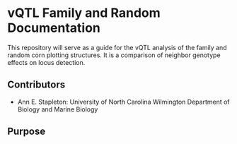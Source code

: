 # vQTL Family and Random Documentation

This repository will serve as a guide for the vQTL analysis of the family and random
corn plotting structures. It is a comparison of neighbor genotype effects on locus detection.

## Contributors

- Ann E. Stapleton: University of North Carolina Wilmington Department of Biology and Marine Biology

## Purpose

